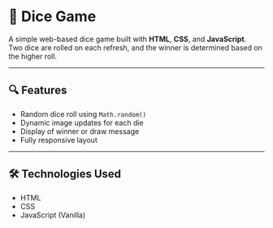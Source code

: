# 🎲 Dice Game

A simple web-based dice game built with **HTML**, **CSS**, and **JavaScript**.  
Two dice are rolled on each refresh, and the winner is determined based on the higher roll.

---

## 🔍 Features

- Random dice roll using `Math.random()`
- Dynamic image updates for each die
- Display of winner or draw message
- Fully responsive layout

---

## 🛠️ Technologies Used

- HTML
- CSS
- JavaScript (Vanilla)

